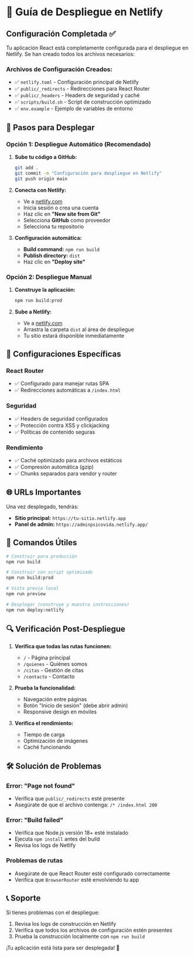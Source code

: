 # 🚀 Guía de Despliegue en Netlify

## Configuración Completada ✅

Tu aplicación React está completamente configurada para el despliegue en Netlify. Se han creado todos los archivos necesarios:

### Archivos de Configuración Creados:

- ✅ `netlify.toml` - Configuración principal de Netlify
- ✅ `public/_redirects` - Redirecciones para React Router
- ✅ `public/_headers` - Headers de seguridad y caché
- ✅ `scripts/build.sh` - Script de construcción optimizado
- ✅ `env.example` - Ejemplo de variables de entorno

## 🎯 Pasos para Desplegar

### Opción 1: Despliegue Automático (Recomendado)

1. **Sube tu código a GitHub:**

   ```bash
   git add .
   git commit -m "Configuración para despliegue en Netlify"
   git push origin main
   ```

2. **Conecta con Netlify:**

   - Ve a [netlify.com](https://netlify.com)
   - Inicia sesión o crea una cuenta
   - Haz clic en **"New site from Git"**
   - Selecciona **GitHub** como proveedor
   - Selecciona tu repositorio

3. **Configuración automática:**
   - **Build command:** `npm run build`
   - **Publish directory:** `dist`
   - Haz clic en **"Deploy site"**

### Opción 2: Despliegue Manual

1. **Construye la aplicación:**

   ```bash
   npm run build:prod
   ```

2. **Sube a Netlify:**
   - Ve a [netlify.com](https://netlify.com)
   - Arrastra la carpeta `dist` al área de despliegue
   - Tu sitio estará disponible inmediatamente

## 🔧 Configuraciones Específicas

### React Router

- ✅ Configurado para manejar rutas SPA
- ✅ Redirecciones automáticas a `/index.html`

### Seguridad

- ✅ Headers de seguridad configurados
- ✅ Protección contra XSS y clickjacking
- ✅ Políticas de contenido seguras

### Rendimiento

- ✅ Caché optimizado para archivos estáticos
- ✅ Compresión automática (gzip)
- ✅ Chunks separados para vendor y router

## 🌐 URLs Importantes

Una vez desplegado, tendrás:

- **Sitio principal:** `https://tu-sitio.netlify.app`
- **Panel de admin:** `https://adminpsicovida.netlify.app/`

## 📝 Comandos Útiles

```bash
# Construir para producción
npm run build

# Construir con script optimizado
npm run build:prod

# Vista previa local
npm run preview

# Desplegar (construye y muestra instrucciones)
npm run deploy:netlify
```

## 🔍 Verificación Post-Despliegue

1. **Verifica que todas las rutas funcionen:**

   - `/` - Página principal
   - `/quienes` - Quiénes somos
   - `/citas` - Gestión de citas
   - `/contacto` - Contacto

2. **Prueba la funcionalidad:**

   - Navegación entre páginas
   - Botón "Inicio de sesión" (debe abrir admin)
   - Responsive design en móviles

3. **Verifica el rendimiento:**
   - Tiempo de carga
   - Optimización de imágenes
   - Caché funcionando

## 🛠️ Solución de Problemas

### Error: "Page not found"

- Verifica que `public/_redirects` esté presente
- Asegúrate de que el archivo contenga: `/* /index.html 200`

### Error: "Build failed"

- Verifica que Node.js versión 18+ esté instalado
- Ejecuta `npm install` antes del build
- Revisa los logs de Netlify

### Problemas de rutas

- Asegúrate de que React Router esté configurado correctamente
- Verifica que `BrowserRouter` esté envolviendo tu app

## 📞 Soporte

Si tienes problemas con el despliegue:

1. Revisa los logs de construcción en Netlify
2. Verifica que todos los archivos de configuración estén presentes
3. Prueba la construcción localmente con `npm run build`

¡Tu aplicación está lista para ser desplegada! 🎉
